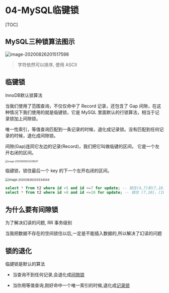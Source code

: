 # 04-MySQL临键锁

[TOC]

## MySQL三种锁算法图示

![image-20200826201517598](../../../assets/image-20200826201517598.png)

>  字符依然可以排序, 使用 ASCII 

## 临键锁

InnoDB默认锁算法

当我们使用了范围查询，不仅仅命中了 Record 记录，还包含了 Gap 间隙，在这种情况下我们使用的就是临键锁，它是 MySQL 里面默认的行锁算法，相当于记录锁加上间隙锁。

唯一性索引，等值查询匹配到一条记录的时候，退化成记录锁。没有匹配到任何记录的时候，退化成间隙锁。

间隙(Gap)连同它左边的记录(Record)，我们把它叫做临键的区间， 它是一个左开右闭的区间。



<img src="../../../assets/image-20200826202426837.png" alt="image-20200826202426837" style="zoom:50%;" />

临键锁，锁住最后一个 key 的下一个左开右闭的区间。

<img src="../../../assets/image-20200826203334544.png" alt="image-20200826203334544" style="zoom: 67%;" />

```sql
select * from t2 where id >5 and id <=7 for update; -- 锁住(4,7]和(7,10] 
select * from t2 where id >8 and id <=10 for update; -- 锁住 (7,10]，(10,+∞)
```

## 为什么要有间隙锁

为了解决幻读的问题, RR 事务级别

当我把数据不存在的空间锁住以后,一定是不能插入数据的,所以解决了幻读的问题

## 锁的退化

临键锁是默认的算法

- 当查询不到任何记录,会退化成[间隙锁](03-MySQL间隙锁.md)

-  当你用等值查询,刚好命中一个唯一索引的时候,退化成[记录锁](05-MySQL记录锁.md) 